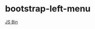 bootstrap-left-menu
===================

<a class="jsbin-embed" href="http://jsbin.com/exudaj/91/embed?html,css,js,output">JS Bin</a><script src="http://static.jsbin.com/js/embed.js"></script>
